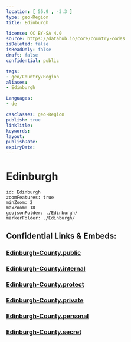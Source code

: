 ```yaml
---
location: [ 55.9 , -3.3 ] 
type: geo-Region
title: Edinburgh

license: CC BY-SA 4.0
source: https://datahub.io/core/country-codes
isDeleted: false
isReadOnly: false
draft: false
confidential: public

tags:
- geo/Country/Region
aliases:
- Edinburgh

Languages:
- de

cssclasses: geo-Region
publish: true
linkTitle: 
keywords: 
layout: 
publishDate: 
expiryDate: 
---
```


# Edinburgh

```leaflet
id: Edinburgh
zoomFeatures: true 
minZoom: 2 
maxZoom: 18
geojsonFolder: ./Edinburgh/
markerFolder: ./Edinburgh/
```


## Confidential Links & Embeds: 

### [Edinburgh-County.public](/_public/\Earth\Continent\Europe\Europe~North\UK\Scotland\counties~ScotlandEdinburgh-County.public.md) 

### [Edinburgh-County.internal](/_internal/\Earth\Continent\Europe\Europe~North\UK\Scotland\counties~ScotlandEdinburgh-County.internal.md) 

### [Edinburgh-County.protect](/_protect/\Earth\Continent\Europe\Europe~North\UK\Scotland\counties~ScotlandEdinburgh-County.protect.md) 

### [Edinburgh-County.private](/_private/\Earth\Continent\Europe\Europe~North\UK\Scotland\counties~ScotlandEdinburgh-County.private.md) 

### [Edinburgh-County.personal](/_personal/\Earth\Continent\Europe\Europe~North\UK\Scotland\counties~ScotlandEdinburgh-County.personal.md) 

### [Edinburgh-County.secret](/_secret/\Earth\Continent\Europe\Europe~North\UK\Scotland\counties~ScotlandEdinburgh-County.secret.md)

